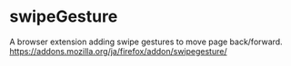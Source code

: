 # swipeGesture
A browser extension adding swipe gestures to move page back/forward.
<br>
https://addons.mozilla.org/ja/firefox/addon/swipegesture/
